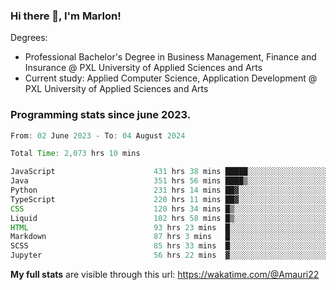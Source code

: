 
### Hi there 👋, I'm Marlon!

Degrees: 
- Professional Bachelor's Degree in Business Management, Finance and Insurance @ PXL University of Applied Sciences and Arts
- Current study: Applied Computer Science, Application Development @ PXL University of Applied Sciences and Arts

### Programming stats since june 2023.
<!--START_SECTION:waka-->

```java
From: 02 June 2023 - To: 04 August 2024

Total Time: 2,073 hrs 10 mins

JavaScript                      431 hrs 38 mins █████░░░░░░░░░░░░░░░░░░░░   20.66 %
Java                            351 hrs 56 mins ████▒░░░░░░░░░░░░░░░░░░░░   16.85 %
Python                          231 hrs 14 mins ██▓░░░░░░░░░░░░░░░░░░░░░░   11.07 %
TypeScript                      220 hrs 11 mins ██▓░░░░░░░░░░░░░░░░░░░░░░   10.54 %
CSS                             120 hrs 34 mins █▒░░░░░░░░░░░░░░░░░░░░░░░   05.77 %
Liquid                          102 hrs 58 mins █▒░░░░░░░░░░░░░░░░░░░░░░░   04.93 %
HTML                            93 hrs 23 mins  █░░░░░░░░░░░░░░░░░░░░░░░░   04.47 %
Markdown                        87 hrs 3 mins   █░░░░░░░░░░░░░░░░░░░░░░░░   04.17 %
SCSS                            85 hrs 33 mins  █░░░░░░░░░░░░░░░░░░░░░░░░   04.10 %
Jupyter                         56 hrs 22 mins  ▓░░░░░░░░░░░░░░░░░░░░░░░░   02.70 %
```

<!--END_SECTION:waka-->
**My full stats** are visible through this url: https://wakatime.com/@Amauri22
